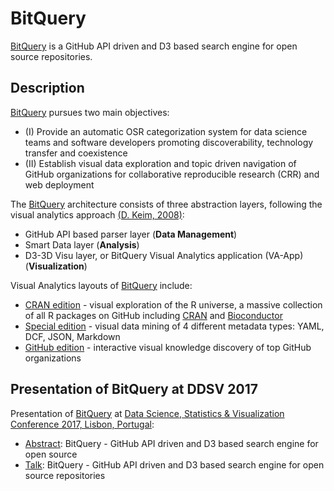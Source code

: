 # BitQuery

[BitQuery](http://bitquery.de) is a GitHub API driven and D3 based search engine for open source repositories.

## Description
[BitQuery](http://bitquery.de) pursues two main objectives:

- (I) Provide an automatic OSR categorization system for data science teams and software developers promoting discoverability, technology transfer and coexistence
- (II) Establish visual data exploration and topic driven navigation of GitHub organizations for collaborative reproducible research (CRR) and web deployment

The [BitQuery](http://bitquery.de) architecture consists of three abstraction layers, following the visual analytics approach [(D. Keim, 2008)](https://link.springer.com/chapter/10.1007%2F978-3-540-70956-5_7):

- GitHub API based parser layer (**Data Management**)
- Smart Data layer (**Analysis**)
- D3-3D Visu layer, or BitQuery Visual Analytics application (VA-App) (**Visualization**)

Visual Analytics layouts of [BitQuery](http://bitquery.de) include: 
- [CRAN edition](http://bitquery.de) - visual exploration of the R universe, a massive collection of all R packages on GitHub including [CRAN](https://github.com/cran) and [Bioconductor](https://github.com/Bioconductor)
- [Special edition](http://bitquery.de/spec) - visual data mining of 4 different metadata types: YAML, DCF, JSON, Markdown
- [GitHub edition](http://bitquery.de/github) - interactive visual knowledge discovery of top GitHub organizations

## Presentation of BitQuery at DDSV 2017

Presentation of [BitQuery](http://bitquery.de) at [Data Science, Statistics & Visualization Conference 2017, Lisbon, Portugal](http://iasc-isi.org/dssv2017/):

- [Abstract](dssv2017_abstract.pdf): BitQuery - GitHub API driven and D3 based search engine for open source 
- [Talk](dssv2017_talk.pdf): BitQuery - GitHub API driven and D3 based search engine for open source repositories
